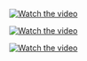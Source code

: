 [![Watch the video](https://img.youtube.com/vi/5ZOAiSP1MGs/sddefault.jpg)](https://www.youtube.com/watch?v=5ZOAiSP1MGs)

[![Watch the video](https://img.youtube.com/vi/zlfKdbWwruY/sddefault.jpg)](https://www.youtube.com/watch?v=zlfKdbWwruY)

[![Watch the video](https://img.youtube.com/vi/5897dMWJiSM/sddefault.jpg)](https://www.youtube.com/watch?v=5897dMWJiSM&t=333s)